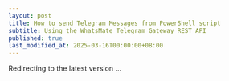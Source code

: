 ```yaml
---
layout: post
title: How to send Telegram Messages from PowerShell script
subtitle: Using the WhatsMate Telegram Gateway REST API
published: true
last_modified_at: 2025-03-16T00:00:00+08:00
---
```



<script>
    function pageRedirect() {
        window.location.replace("/2022-06-16-send-telegram-message-powershell-script/");
    }      
    setTimeout("pageRedirect()", 1000);
</script>

Redirecting to the latest version ...
